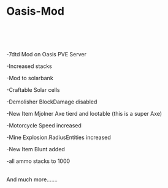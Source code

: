 # Oasis-Mod<br><br><br>
-7dtd Mod on Oasis PVE Server<br>

-Increased stacks<br>

-Mod to solarbank<br>

-Craftable Solar cells<br>

-Demolisher BlockDamage disabled<br>

-New Item Mjolner Axe tierd and lootable (this is a super Axe)<br>

-Motorcycle Speed increased<br>

-Mine Explosion.RadiusEntities increased<br>

-New Item Blunt added<br>

-all ammo stacks to 1000<br>

<br>
And much more.......<br>